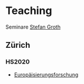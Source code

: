 # Teaching
Seminare [Stefan Groth](https://www.stefangroth.com)

## Zürich
### HS2020
- [Europäisierungsforschung](HS2020-Zurich-Europaisierungsforschung.md)

